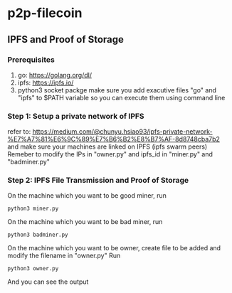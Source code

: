 # p2p-filecoin
## IPFS and Proof of Storage
### Prerequisites
1. go: https://golang.org/dl/
2. ipfs: https://ipfs.io/
3. python3 socket packge
make sure you add exacutive files "go" and "ipfs" to $PATH variable so you can execute them using command line
### Step 1: Setup a private network of IPFS
refer to: https://medium.com/@chunyu.hsiao93/ipfs-private-network-%E7%A7%81%E6%9C%89%E7%B6%B2%E8%B7%AF-8d8748cba7b2
and make sure your machines are linked on IPFS (ipfs swarm peers)
Remeber to modify the IPs in "owner.py" and ipfs_id in "miner.py" and "badminer.py"
### Step 2: IPFS File Transmission and Proof of Storage
On the machine which you want to be good miner, run
```
python3 miner.py
```
On the machine which you want to be bad miner, run
```
python3 badminer.py
```
On the machine which you want to be owner, create file to be added and modify the filename in "owner.py"
Run
```
python3 owner.py
```
And you can see the output